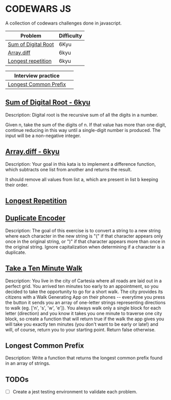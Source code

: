 # CODEWARS JS

A collection of codewars challenges done in javascript.

| Problem                                      | Difficulty |
| -------------------------------------------- | ---------- |
| [Sum of Digital Root](./digitalRoot.js)      | 6Kyu       |
| [Array.diff](./arrayDif.js)                  | 6kyu       |
| [Longest repetition](./longestRepetition.js) | 6kyu       |

| Interview practice                                |     |
| ------------------------------------------------- | --- |
| [Longest Common Prefix](./longestCommonPrefix.js) |     |

## [Sum of Digital Root - 6kyu](https://www.codewars.com/kata/541c8630095125aba6000c00/javascript)

Description:
Digital root is the recursive sum of all the digits in a number.

Given n, take the sum of the digits of n. If that value has more than one digit, continue reducing in this way until a single-digit number is produced. The input will be a non-negative integer.

## [Array.diff - 6kyu](https://www.codewars.com/kata/523f5d21c841566fde000009/javascript)

Description:
Your goal in this kata is to implement a difference function, which subtracts one list from another and returns the result.

It should remove all values from list a, which are present in list b keeping their order.

## [Longest Repetition](https://www.codewars.com/kata/586d6cefbcc21eed7a001155)

## [Duplicate Encoder](https://www.codewars.com/kata/54b42f9314d9229fd6000d9c/javascript)

Description:
The goal of this exercise is to convert a string to a new string where each character in the new string is "(" if that character appears only once in the original string, or ")" if that character appears more than once in the original string.
Ignore capitalization when determining if a character is a duplicate.

## [Take a Ten Minute Walk](https://www.codewars.com/kata/54da539698b8a2ad76000228/javascript)

Description:
You live in the city of Cartesia where all roads are laid out in a perfect grid. You arrived ten minutes too early to an appointment, so you decided to take the opportunity to go for a short walk. The city provides its citizens with a Walk Generating App on their phones -- everytime you press the button it sends you an array of one-letter strings representing directions to walk (eg. ['n', 's', 'w', 'e']). You always walk only a single block for each letter (direction) and you know it takes you one minute to traverse one city block, so create a function that will return true if the walk the app gives you will take you exactly ten minutes (you don't want to be early or late!) and will, of course, return you to your starting point. Return false otherwise.

## Longest Common Prefix

Description:
Write a function that returns the longest common prefix found in an array of strings.

## TODOs

- [ ] Create a jest testing environment to validate each problem.
